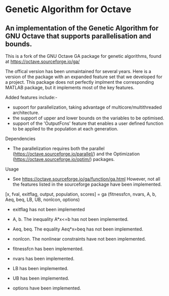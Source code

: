 # Genetic Algorithm for Octave
An implementation of the Genetic Algorithm for GNU Octave that supports parallelisation and bounds.  
---
This is a fork of the GNU Octave GA package for genetic algorithms, found at https://octave.sourceforge.io/ga/

The offical version has been unmaintained for several years.  Here is a version of the package with an expanded feature set that we developed for a project.  This package does not perfectly implment the corresponding MATLAB package, but it implements most of the key features. 

Added features include:-
- supoort for parallelization, taking advantage of multicore/multithreaded architecture. 
- the support of upper and lower bounds on the variables to be optimised.
- support of the 'OutputFcns' feature that enables a user defined function to be applied to the population at each generation. 

Dependencies
- The parallelization requires both the parallel (https://octave.sourceforge.io/parallel/) and the Optimization (https://octave.sourceforge.io/optim/) packages.  

Usage
 - See https://octave.sourceforge.io/ga/function/ga.html However, not all the features listed in the sourceforge package have been implemented.
 
[x, fval, exitflag, output, population, scores] = ga (fitnessfcn, nvars, A, b, Aeq, beq, LB, UB, nonlcon, options)

- exitflag has not been implemented
- A, b.  The inequality A\*x<=b has not been implemented.  
- Aeq, beq.  The equality Aeq\*x=beq has not been implemented.
- nonlcon.  The nonlinear constraints have not been implemented.

- fitnessfcn has been implemented.
- nvars has been implemented.
- LB has been implemented.
- UB has been implemented.
- options have been implemented. 




